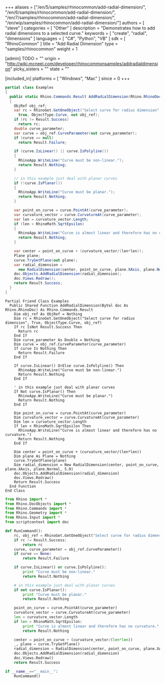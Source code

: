 +++
aliases = ["/en/5/samples/rhinocommon/add-radial-dimension/", "/en/6/samples/rhinocommon/add-radial-dimension/", "/en/7/samples/rhinocommon/add-radial-dimension/", "/en/wip/samples/rhinocommon/add-radial-dimension/"]
authors = [ "steve" ]
categories = [ "Other" ]
description = "Demonstrates how to add radial dimensions to a selected curve."
keywords = [ "create", "radial", "dimensions" ]
languages = [ "C#", "Python", "VB" ]
sdk = [ "RhinoCommon" ]
title = "Add Radial Dimension"
type = "samples/rhinocommon"
weight = 1

[admin]
TODO = ""
origin = "http://wiki.mcneel.com/developer/rhinocommonsamples/addradialdimension"
picky_sisters = ""
state = ""

[included_in]
platforms = [ "Windows", "Mac" ]
since = 0
+++

<div class="codetab-content" id="cs">

```cs
partial class Examples
{
  public static Rhino.Commands.Result AddRadialDimension(Rhino.RhinoDoc doc)
  {
    ObjRef obj_ref;
    var rc = RhinoGet.GetOneObject("Select curve for radius dimension",
      true, ObjectType.Curve, out obj_ref);
    if (rc != Result.Success)
      return rc;
    double curve_parameter;
    var curve = obj_ref.CurveParameter(out curve_parameter);
    if (curve == null)
      return Result.Failure;

    if (curve.IsLinear() || curve.IsPolyline())
    {
      RhinoApp.WriteLine("Curve must be non-linear.");
      return Result.Nothing;
    }

    // in this example just deal with planar curves
    if (!curve.IsPlanar())
    {
      RhinoApp.WriteLine("Curve must be planar.");
      return Result.Nothing;
    }

    var point_on_curve = curve.PointAt(curve_parameter);
    var curvature_vector = curve.CurvatureAt(curve_parameter);
    var len = curvature_vector.Length;
    if (len < RhinoMath.SqrtEpsilon)
    {
      RhinoApp.WriteLine("Curve is almost linear and therefore has no curvature.");
      return Result.Nothing;
    }

    var center = point_on_curve + (curvature_vector/(len*len));
    Plane plane;
    curve.TryGetPlane(out plane);
    var radial_dimension =
      new RadialDimension(center, point_on_curve, plane.XAxis, plane.Normal, 5.0);
    doc.Objects.AddRadialDimension(radial_dimension);
    doc.Views.Redraw();
    return Result.Success;
  }
}
```

</div>


<div class="codetab-content" id="vb">

```vbnet
Partial Friend Class Examples
  Public Shared Function AddRadialDimension(ByVal doc As Rhino.RhinoDoc) As Rhino.Commands.Result
	Dim obj_ref As ObjRef = Nothing
	Dim rc = RhinoGet.GetOneObject("Select curve for radius dimension", True, ObjectType.Curve, obj_ref)
	If rc IsNot Result.Success Then
	  Return rc
	End If
	Dim curve_parameter As Double = Nothing
	Dim curve = obj_ref.CurveParameter(curve_parameter)
	If curve Is Nothing Then
	  Return Result.Failure
	End If

	If curve.IsLinear() OrElse curve.IsPolyline() Then
	  RhinoApp.WriteLine("Curve must be non-linear.")
	  Return Result.Nothing
	End If

	' in this example just deal with planar curves
	If Not curve.IsPlanar() Then
	  RhinoApp.WriteLine("Curve must be planar.")
	  Return Result.Nothing
	End If

	Dim point_on_curve = curve.PointAt(curve_parameter)
	Dim curvature_vector = curve.CurvatureAt(curve_parameter)
	Dim len = curvature_vector.Length
	If len < RhinoMath.SqrtEpsilon Then
	  RhinoApp.WriteLine("Curve is almost linear and therefore has no curvature.")
	  Return Result.Nothing
	End If

	Dim center = point_on_curve + (curvature_vector/(len*len))
	Dim plane As Plane = Nothing
	curve.TryGetPlane(plane)
	Dim radial_dimension = New RadialDimension(center, point_on_curve, plane.XAxis, plane.Normal, 5.0)
	doc.Objects.AddRadialDimension(radial_dimension)
	doc.Views.Redraw()
	Return Result.Success
  End Function
End Class
```

</div>


<div class="codetab-content" id="py">

```python
from Rhino import *
from Rhino.DocObjects import *
from Rhino.Commands import *
from Rhino.Geometry import *
from Rhino.Input import *
from scriptcontext import doc

def RunCommand():
    rc, obj_ref = RhinoGet.GetOneObject("Select curve for radius dimension", True, ObjectType.Curve)
    if rc != Result.Success:
        return rc
    curve, curve_parameter = obj_ref.CurveParameter()
    if curve == None:
        return Result.Failure

    if curve.IsLinear() or curve.IsPolyline():
        print "Curve must be non-linear."
        return Result.Nothing

    # in this example just deal with planar curves
    if not curve.IsPlanar():
        print "Curve must be planar."
        return Result.Nothing

    point_on_curve = curve.PointAt(curve_parameter)
    curvature_vector = curve.CurvatureAt(curve_parameter)
    len = curvature_vector.Length
    if len < RhinoMath.SqrtEpsilon:
        print "Curve is almost linear and therefore has no curvature."
        return Result.Nothing

    center = point_on_curve + (curvature_vector/(len*len))
    _, plane = curve.TryGetPlane()
    radial_dimension = RadialDimension(center, point_on_curve, plane.XAxis, plane.Normal, 5.0)
    doc.Objects.AddRadialDimension(radial_dimension)
    doc.Views.Redraw()
    return Result.Success

if __name__=="__main__":
    RunCommand()
```

</div>
